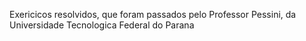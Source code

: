 Exericicos resolvidos, que foram passados pelo Professor Pessini, da Universidade Tecnologica Federal do Parana
